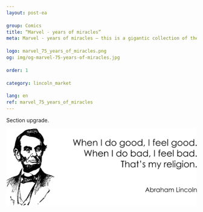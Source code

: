```yaml
---
layout: post-ea

group: Comics
title: “Marvel - years of miracles”
meta: Marvel - years of miracles – this is a gigantic collection of the most significant scenes of the exciting Marvel comic universe.

logo: marvel_75_years_of_miracles.png
og: img/og-marvel-75-years-of-miracles.jpg

order: 1

category: lincoln_market

lang: en
ref: marvel_75_years_of_miracles
---
```


Section upgrade.  

<a data-fancybox="gallery" href="/img/programming/Lincoln.png"><img src="/img/programming/Lincoln.png" alt=""></a>
